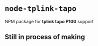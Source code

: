 # `node-tplink-tapo`

NPM package for **tplink tapo P100** support

## **Still in process of making**
